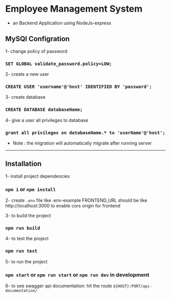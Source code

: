 # Employee Management System

- an Backend Application using NodeJs-express

## MySQl Configration

1- change policy of password

### `SET GLOBAL validate_password.policy=LOW;`

2- create a new user

### `CREATE USER 'username'@'host' IDENTIFIED BY 'password';`

3- create database

### `CREATE DATABASE databaseName;`

4- give a user all privileges to database

### `grant all privileges on databaseName.* to 'userName'@'host';`

- Note : the migration will automatically migrate after running server

---

## Installation

1- install project dependencies

### `npm i` or `npm install`

2- create `.env` file like .env-example
FRONTEND_URL should be like http://localhost:3000 to enable cors origin for frontend

3- to build the project

### `npm run build`

4- to test the project

### `npm run test`

5- to run the project

### `npm start` or `npm run start` or `npm run dev` in development

6- to see swagger api documentation: hit the route `${HOST}:PORT/api-documentation/`
